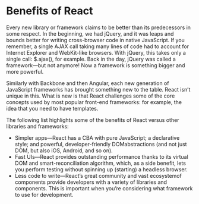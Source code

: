 # Benefits of React

  
Every new library or framework claims to be better than its predecessors in some respect. In the beginning, we had jQuery, and it was leaps and bounds better for writing cross-browser code in native JavaScript. If you remember, a single AJAX call taking many lines of code had to account for Internet Explorer and WebKit-like browsers. With jQuery, this takes only a single call: $.ajax\(\), for example. Back in the day, jQuery was called a framework—but not anymore! Now a framework is something bigger and more powerful.

Similarly with Backbone and then Angular, each new generation of JavaScript frameworks has brought something new to the table. React isn’t unique in this. What is new is that React challenges some of the core concepts used by most popular front-end frameworks: for example, the idea that you need to have templates.



The following list highlights some of the benefits of React versus other libraries and frameworks:

* Simpler apps—React has a CBA with pure JavaScript; a declarative style; and powerful, developer-friendly DOMabstractions \(and not just DOM, but also iOS, Android, and so on\).
* Fast UIs—React provides outstanding performance thanks to its virtual DOM and smart-reconciliation algorithm, which, as a side benefit, lets you perform testing without spinning up \(starting\) a headless browser.
* Less code to write—React’s great community and vast ecosystemof components provide developers with a variety of libraries and components. This is important when you’re considering what framework to use for development.



